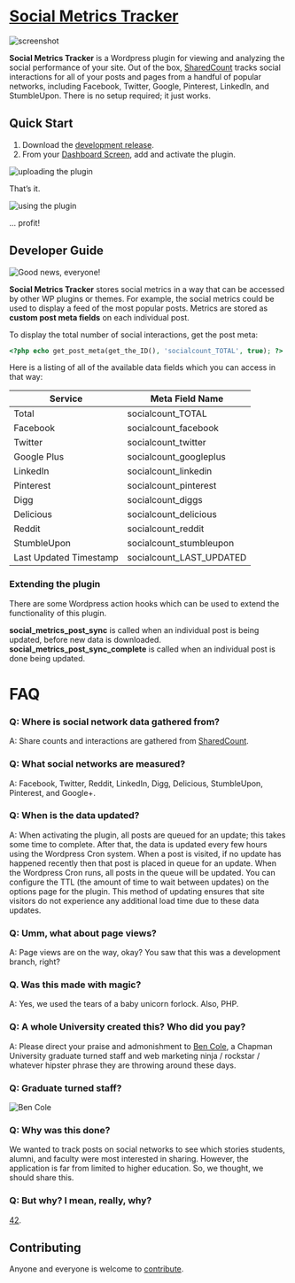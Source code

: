 # [Social Metrics Tracker](https://github.com/chapmanu/wp-social-metrics-tracker)

![screenshot](http://i.imgur.com/JdOEBV7.png)

**Social Metrics Tracker** is a Wordpress plugin for viewing and analyzing the social performance of your site. Out of the box, [SharedCount](http://www.sharedcount.com/) tracks social interactions for all of your posts and pages from a handful of popular networks, including Facebook, Twitter, Google, Pinterest, LinkedIn, and StumbleUpon. There is no setup required; it just works.

## Quick Start

1. Download the [development release](https://github.com/chapmanu/wp-social-metrics-tracker/archive/development.zip).
2. From your [Dashboard Screen](http://codex.wordpress.org/Dashboard_Screen), add and activate the plugin.

![uploading the plugin](http://i.imgur.com/kWl0iIq.png)

That’s it.

![using the plugin](http://i.imgur.com/qey5upD.png)

 ... profit!

## Developer Guide

![Good news, everyone!](http://3.bp.blogspot.com/_J2l4ETMVCDo/TQEuvsblAFI/AAAAAAAAA3A/Olb2qTHKEZ8/s400/11111111.jpg)

**Social Metrics Tracker** stores social metrics in a way that can be accessed by other WP plugins or themes. For example, the social metrics could be used to display a feed of the most popular posts. Metrics are stored as **custom post meta fields** on each individual post.

To display the total number of social interactions, get the post meta:

```php
<?php echo get_post_meta(get_the_ID(), 'socialcount_TOTAL', true); ?>
```

Here is a listing of all of the available data fields which you can access in that way:

Service  | Meta Field Name
------------- | -------------
Total | socialcount_TOTAL
Facebook | socialcount_facebook
Twitter | socialcount_twitter
Google Plus | socialcount_googleplus
LinkedIn | socialcount_linkedin
Pinterest | socialcount_pinterest
Digg | socialcount_diggs
Delicious | socialcount_delicious
Reddit | socialcount_reddit
StumbleUpon | socialcount_stumbleupon
Last Updated Timestamp | socialcount_LAST_UPDATED

### Extending the plugin

There are some Wordpress action hooks which can be used to extend the functionality of this plugin.

**social_metrics_post_sync** is called when an individual post is being updated, before new data is downloaded.
**social_metrics_post_sync_complete** is called when an individual post is done being updated.

# FAQ

### Q: Where is social network data gathered from?

A: Share counts and interactions are gathered from [SharedCount](http://www.sharedcount.com/).

### Q: What social networks are measured?

A: Facebook, Twitter, Reddit, LinkedIn, Digg, Delicious, StumbleUpon, Pinterest, and Google+.

### Q: When is the data updated?

A: When activating the plugin, all posts are queued for an update; this takes some time to complete. After that, the data is updated every few hours using the Wordpress Cron system. When a post is visited, if no update has happened recently then that post is placed in queue for an update. When the Wordpress Cron runs, all posts in the queue will be updated.  You can configure the TTL (the amount of time to wait between updates) on the options page for the plugin. This method of updating ensures that site visitors do not experience any additional load time due to these data updates.

### Q: Umm, what about page views?

A: Page views are on the way, okay? You saw that this was a development branch, right?

### Q. Was this made with magic?

A: Yes, we used the tears of a baby unicorn forlock. Also, PHP.

### Q: A whole University created this? Who did you pay?

A: Please direct your praise and admonishment to [Ben Cole](https://github.com/bcole808), a Chapman University graduate turned staff and web marketing ninja / rockstar / whatever hipster phrase they are throwing around these days.

### Q: Graduate turned staff?

![Ben Cole](http://i.imgur.com/5sjt6KP.png)

### Q: Why was this done?

We wanted to track posts on social networks to see which stories students, alumni, and faculty were most interested in sharing. However, the application is far from limited to higher education. So, we thought, we should share this.

### Q: But why? I mean, really, why?

[42](https://www.google.com/#q=the+answer+to+life+the+universe+and+everything).

## Contributing

Anyone and everyone is welcome to [contribute](https://github.com/chapmanu/wp-social-metrics-tracker/issues).